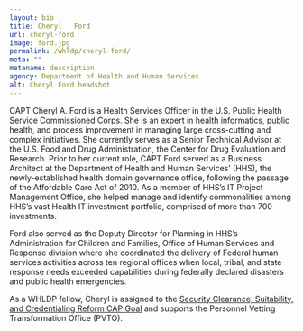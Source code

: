 ```yaml
---
layout: bio
title: Cheryl	Ford
url: cheryl-ford
image: ford.jpg
permalink: /whldp/cheryl-ford/
meta: ""
metaname: description
agency: Department of Health and Human Services
alt: Cheryl	Ford headshot
---
```


CAPT Cheryl A. Ford is a Health Services Officer in the U.S. Public Health Service Commissioned Corps. She is an expert in health informatics, public health, and process improvement in managing large cross-cutting and complex initiatives. She currently serves as a Senior Technical Advisor at the U.S. Food and Drug Administration, the Center for Drug Evaluation and Research. Prior to her current role, CAPT Ford served as a Business Architect at the Department of Health and Human Services’ (HHS), the newly-established health domain governance office, following the passage of the Affordable Care Act of 2010. As a member of HHS’s IT Project Management Office, she helped manage and identify commonalities among HHS’s vast Health IT investment portfolio, comprised of more than 700 investments.

Ford also served as the Deputy Director for Planning in HHS’s Administration for Children and Families, Office of Human Services and Response division where she coordinated the delivery of Federal human services activities across ten regional offices when local, tribal, and state response needs exceeded capabilities during federally declared disasters and public health emergencies.

As a WHLDP fellow, Cheryl is assigned to the [Security Clearance, Suitability, and Credentialing Reform CAP Goal](https://www.performance.gov/CAP/security-clearance-reform/) and supports the Personnel Vetting Transformation Office (PVTO).
